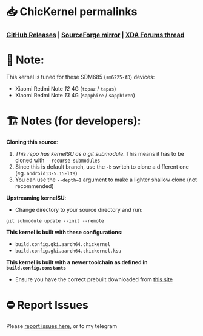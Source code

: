 # 📥 ChicKernel permalinks
### [**GitHub Releases**](https://github.com/chickendrop89/device_xiaomi_unified-kernel/releases/latest) | [**SourceForge mirror**](https://sourceforge.net/projects/chickernel-xiaomi-tapas-kernel) | [**XDA Forums thread**](https://xdaforums.com/t/kernel-chickernel-a-kernel-optimized-for-smoothness-and-low-memory.4678538) 

# 📝 Note:
This kernel is tuned for these SDM685 (`sm6225-AD`) devices:
- Xiaomi Redmi Note _12_ 4G (`topaz` / `tapas`)
- Xiaomi Redmi Note _13_ 4G (`sapphire` / `sapphiren`)

# 🏗️ Notes (for developers):
**Cloning this source**:
1. *This repo has kernelSU as a git submodule*. This means it has to be cloned with `--recurse-submodules`
2. Since this is default branch, use the `-b` switch to clone a different one (eg. `android13-5.15-lts`)
3. You can use the `--depth=1` argument to make a lighter shallow clone (not recommended)

**Upstreaming kernelSU**:
- Change directory to your source directory and run:
```shell
git submodule update --init --remote
```

**This kernel is built with these configurations:**
- `build.config.gki.aarch64.chickernel`
- `build.config.gki.aarch64.chickernel.ksu`

**This kernel is built with a newer toolchain as defined in `build.config.constants`**
- Ensure you have the correct prebuilt downloaded from [this site](https://android.googlesource.com/platform/prebuilts/clang/host/linux-x86/+/refs/heads/main)

# ⛔ Report Issues
Please [report issues here](https://github.com/chickendrop89/device_xiaomi_unified-recovery/issues), or to my telegram
